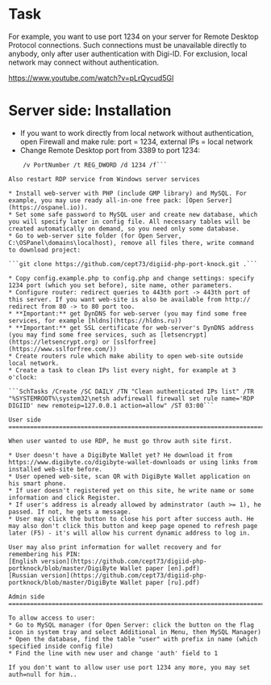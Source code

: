 Task
=========================================================================================================

For example, you want to use port 1234 on your server for Remote Desktop Protocol connections. Such connections must be unavailable directly to anybody, only after user authentication with Digi-ID. For exclusion, local network may connect without authentication.

https://www.youtube.com/watch?v=pLrQycud5GI

Server side: Installation
=========================================================================================================

* If you want to work directly from local network without authentication, open Firewall and make rule: port = 1234, external IPs = local network
* Change Remote Desktop port from 3389 to port 1234:

```reg add HKEY_LOCAL_MACHINE\SYSTEM\CurrentControlSet\Control\Terminal Server\WinStations\RDP-Tcp \
	/v PortNumber /t REG_DWORD /d 1234 /f```

Also restart RDP service from Windows server services

* Install web-server with PHP (include GMP library) and MySQL. For example, you may use ready all-in-one free pack: [Open Server](https://ospanel.io)).
* Set some safe password to MySQL user and create new database, which you will specify later in config file. All necessary tables will be created automatically on demand, so you need only some database.
* Go to web-server site folder (for Open Server, C:\OSPanel\domains\localhost), remove all files there, write command to download project: 

```git clone https://github.com/cept73/digiid-php-port-knock.git .```

* Copy config.example.php to config.php and change settings: specify 1234 port (which you set before), site name, other parameters.
* Configure router: redirect queries to 443th port -> 443th port of this server. If you want web-site is also be available from http:// redirect from 80 -> to 80 port too. 
* **Important:** get DynDNS for web-server (you may find some free services, for example [hldns](https://hldns.ru))
* **Important:** get SSL certificate for web-server's DynDNS address (you may find some free services, such as [letsencrypt](https://letsencrypt.org) or [sslforfree](https://www.sslforfree.com/))
* Create routers rule which make ability to open web-site outside local network.
* Create a task to clean IPs list every night, for example at 3 o'clock:

```SchTasks /Create /SC DAILY /TN "Clean authenticated IPs list" /TR "%SYSTEMROOT%\system32\netsh advfirewall firewall set rule name='RDP DIGIID' new remoteip=127.0.0.1 action=allow" /ST 03:00```

User side
=========================================================================================================

When user wanted to use RDP, he must go throw auth site first.

* User doesn't have a DigiByte Wallet yet? He download it from https://www.digibyte.co/digibyte-wallet-downloads or using links from installed web-site before.
* User opened web-site, scan QR with DigiByte Wallet application on his smart phone.
* If user doesn't registered yet on this site, he write name or some information and click Register.
* If user's address is already allowed by adminstrator (auth >= 1), he passed. If not, he gets a message.
* User may click the button to close his port after success auth. He may also don't click this button and keep page opened to refresh page later (F5) - it's will allow his current dynamic address to log in.

User may also print information for wallet recovery and for remembering his PIN: 
[English version](https://github.com/cept73/digiid-php-portknock/blob/master/DigiByte Wallet paper [en].pdf)
[Russian version](https://github.com/cept73/digiid-php-portknock/blob/master/DigiByte Wallet paper [ru].pdf)

Admin side
==========================================================================================================

To allow access to user:
* Go to MySQL manager (for Open Server: click the button on the flag icon in system tray and select Additional in Menu, then MySQL Manager)
* Open the database, find the table "user" with prefix in name (which specified inside config file)
* Find the line with new user and change 'auth' field to 1

If you don't want to allow user use port 1234 any more, you may set auth=null for him..
